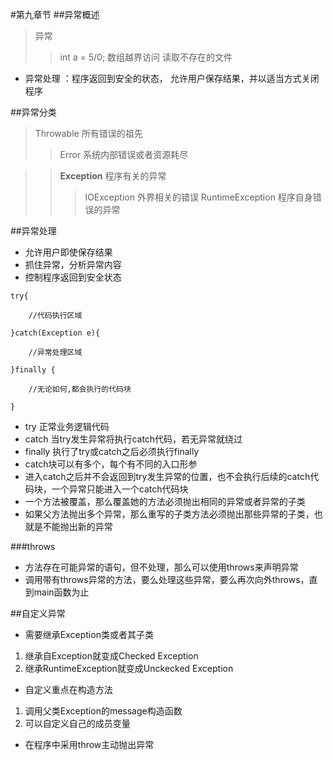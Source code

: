#第九章节
##异常概述
>异常
>>int a = 5/0;
>>数组越界访问
>>读取不存在的文件

- 异常处理 ：程序返回到安全的状态， 允许用户保存结果，并以适当方式关闭程序

##异常分类
>Throwable 所有错误的祖先
>>Error 系统内部错误或者资源耗尽 

>>**Exception** 程序有关的异常
>>>IOException 外界相关的错误
>>>RuntimeException 程序自身错误的异常

##异常处理
- 允许用户即使保存结果
- 抓住异常，分析异常内容
- 控制程序返回到安全状态

```
try{
	
	//代码执行区域
	
}catch(Exception e){
	
	//异常处理区域
	
}finally {
		
	//无论如何,都会执行的代码块
 
}
```
- try 正常业务逻辑代码
- catch 当try发生异常将执行catch代码，若无异常就绕过
- finally 执行了try或catch之后必须执行finally
- catch块可以有多个，每个有不同的入口形参
- 进入catch之后并不会返回到try发生异常的位置，也不会执行后续的catch代码块，一个异常只能进入一个catch代码块
- 一个方法被覆盖，那么覆盖她的方法必须抛出相同的异常或者异常的子类
- 如果父方法抛出多个异常，那么重写的子类方法必须抛出那些异常的子类，也就是不能抛出新的异常

###throws
- 方法存在可能异常的语句，但不处理，那么可以使用throws来声明异常
- 调用带有throws异常的方法，要么处理这些异常，要么再次向外throws，直到main函数为止

##自定义异常
- 需要继承Exception类或者其子类
1. 继承自Exception就变成Checked Exception
2. 继承RuntimeException就变成Unckecked Exception

- 自定义重点在构造方法
1. 调用父类Exception的message构造函数
2. 可以自定义自己的成员变量

- 在程序中采用throw主动抛出异常

